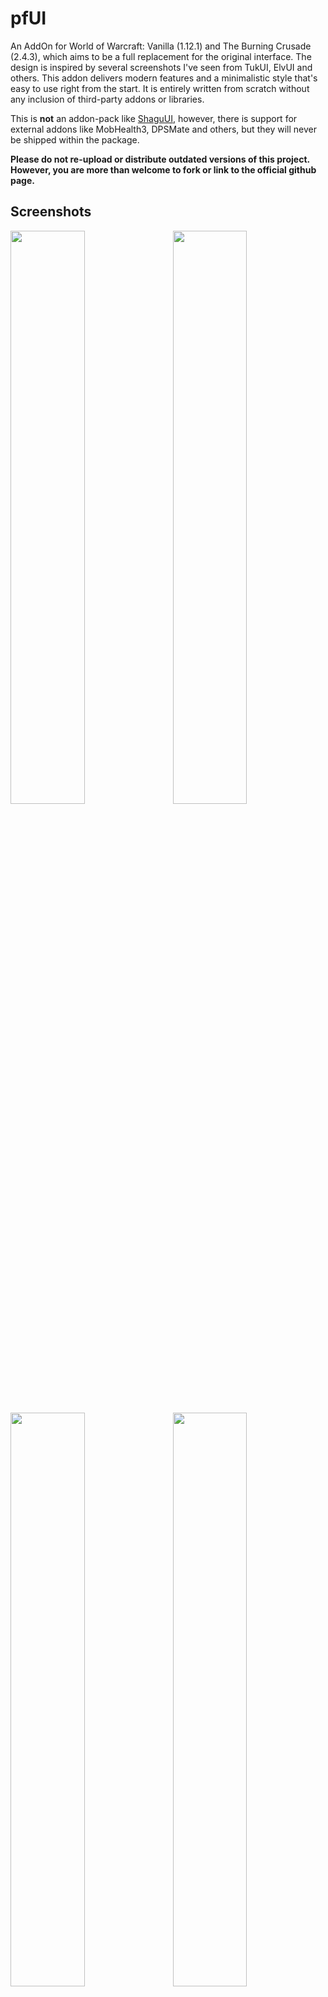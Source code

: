 # pfUI

An AddOn for World of Warcraft: Vanilla (1.12.1) and The Burning Crusade (2.4.3), which aims to be a full replacement for the original interface. The design is inspired by several screenshots I've seen from TukUI, ElvUI and others. This addon delivers modern features and a minimalistic style that's easy to use right from the start. It is entirely written from scratch without any inclusion of third-party addons or libraries.

This is **not** an addon-pack like [ShaguUI](http://shagu.org/ShaguUI/), however, there is support for external addons like MobHealth3, DPSMate and others, but they will never be shipped within the package.

**Please do not re-upload or distribute outdated versions of this project. However, you are more than welcome to fork or link to the official github page.**

## Screenshots

<img src="https://raw.githubusercontent.com/shagu/ShaguAddons/master/_img/pfUI/config.jpg" align="right" width="48.5%">
<img src="https://raw.githubusercontent.com/shagu/ShaguAddons/master/_img/pfUI/unlock.jpg" width="48.5%">
<img src="https://raw.githubusercontent.com/shagu/ShaguAddons/master/_img/pfUI/contrib.jpg" align="right" width="48.5%">
<img src="https://raw.githubusercontent.com/shagu/ShaguAddons/master/_img/pfUI/maraudon.jpg" width="48.5%">

## Installation (Vanilla)
1. Download **[Latest Version](https://github.com/shagu/pfUI/archive/master.zip)**
2. Unpack the Zip file
3. Rename the folder "pfUI-master" to "pfUI"
4. Copy "pfUI" into Wow-Directory\Interface\AddOns
5. Restart Wow

## Installation (The Burning Crusade)
1. Download **[Latest Version](https://github.com/shagu/pfUI/archive/master.zip)**
2. Unpack the Zip file
3. Rename the folder "pfUI-master" to "pfUI-tbc"
4. Copy "pfUI-tbc" into Wow-Directory\Interface\AddOns
5. Restart Wow

## Commands

    /pfui         Open the configuration GUI
    /share        Open the configuration import/export dialog
    /gm           Open the ticket Dialog
    /rl           Reload the whole UI
    /farm         Toggles the Farm-Mode
    /pfcast       Same as /cast but for mouseover units
    /focus        Creates a Focus-Frame for the current target
    /castfocus    Same as /cast but for focus frame
    /clearfocus   Clears the Focus-Frame
    /swapfocus    Toggle Focus and Target-Frame
    /abp          Addon Button Panel

## Languages
pfUI supports and contains language specific code for the following gameclients.
* English (enUS)
* Korean (koKR)
* French (frFR)
* German (deDE)
* Chinese (zhCN)
* Spanish (esES)
* Russian (ruRU)

## Recommended Addons
* [pfQuest](https://shagu.org/pfQuest) A simple database and quest helper
* [WIM](http://addons.us.to/addon/wim), [WIM (continued)](https://github.com/shirsig/WIM) Give whispers an instant messenger feel

## Plugins
* [pfUI-eliteoverlay](https://shagu.org/pfUI-eliteoverlay) Add elite dragons to unitframes
* [pfUI-fonts](https://shagu.org/pfUI-fonts) Additional fonts for pfUI
* [pfUI-CustomMedia](https://github.com/mrrosh/pfUI-CustomMedia) Additional textures for pfUI
* [pfUI-Gryphons](https://github.com/mrrosh/pfUI-Gryphons) Add back the gryphons to your actionbars

## FAQ
**What does "pfUI" stand for?**  
The term "*pfui!*" is german and simply stands for "*pooh!*", because I'm not a
big fan of creating configuration UI's, especially not via the Wow-API
(you might have noticed that in ShaguUI).

**How can I donate?**  
You can donate via [GitHub](https://github.com/sponsors/shagu) or [Ko-fi](https://ko-fi.com/shagu)

**How do I report a Bug?**  
Please provide as much information as possible in the [Bugtracker](https://github.com/shagu/pfUI/issues).
If there is an error message, provide the full content of it. Just telling that "there is an error" won't help any of us.
Please consider adding additional information such as: since when did you got the error,
does it still happen using a clean configuration, what other addons are loaded and which version you're running.
When playing with a non-english client, the language might be relevant too. If possible, explain how people can reproduce the issue.

**How can I contribute?**
Report errors and issues in the [Bugtracker](https://github.com/shagu/pfUI/issues).
Please make sure to have the latest version installed and check for conflicting addons beforehand.

**I have bad performance, what can I do?**  
There's only one known performance issue: that is while using "Frame Shadows". Make sure to disable those
in the pfUI settings (Settings -> Appearance -> Enable Frame Shadows). If you still have a low performance,
it's most likely a combination with another addon. Disable all AddOns but pfUI and then enable one-by-one,
till the performance problem occurs again. Make sure to report the identified AddOn and what you did to reproduce
via the [Bugtracker](https://github.com/shagu/pfUI/issues).

**Where is the happiness indicator for pets?**  
The pet happiness is shown as the color of your pet's frame. Depending on your skin, this can either be the text or the background color of your pet's healthbar:

- Green = Happy
- Yellow = Content
- Red = Unhappy

Since version 4.0.7 there is also an additional icon that can be enabled from the pet unit frame options.

**Can I use Clique with pfUI?**  
This addon already includes support for clickcasting. If you still want to make use of clique, all pfUI's unitframes are already compatible to Clique-TBC. For Vanilla, a pfUI compatible version can be found [Here](https://github.com/shagu/Clique/archive/master.zip). If you want to keep your current version of Clique, you'll have to apply this [Patch](https://github.com/shagu/Clique/commit/a5ee56c3f803afbdda07bae9cd330e0d4a75d75a).

**Where is the Experience Bar?**  
The experience bar shows up on mouseover and whenever you gain experience, next to left chatframe by default. There's also an option to make it stay visible all the time.

**How do I show the Damage- and Threatmeter Dock?**  
If you enabled the "dock"-feature for your external (third-party) meters such as DPSMate or KTM, then you'll be able to toggle between them and the Right Chat by clicking on the ">" symbol on the bottom-right panel.

**Why is my chat always resetting to only 3 lines of text?**  
This happens if "Simple Chat" is enabled in blizzards interface settings (Advanced Options).
Paste the following command into your chat to disable that option: `/run SIMPLE_CHAT="0"; pfUI.chat.SetupPositions(); ReloadUI()`

**How can I enable mouseover cast?**  
On Vanilla, create a macro with "/pfcast SPELLNAME". If you also want to see the cooldown, You might want to add "/run if nil then CastSpellByName("SPELLNAME") end" on top of the macro. For The Burning Crusade, just use the regular mouseover macros.

**Will there be pfUI for Activision's "Classic" remakes?**  
No, it would require an entire rewrite of the AddOn since the game is now a different one. The AddOn-API has evolved during the last 15 years and the new "Classic" versions are based on a current retail gameclient. I don't plan to play any of those new versions, so I won't be porting any of my addons to it.

**Everything from scratch?! Are you insane?**  
Most probably, yes.

